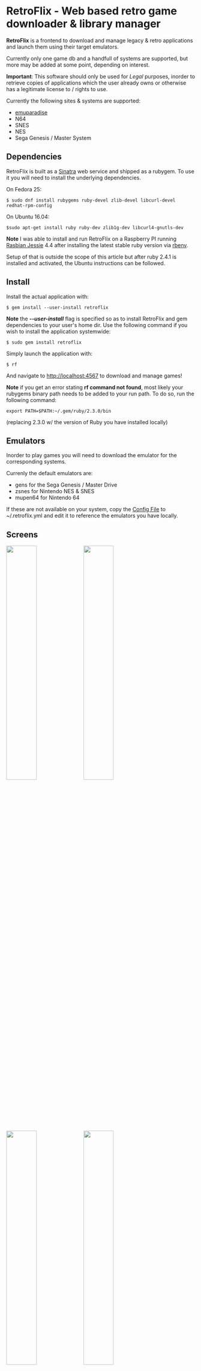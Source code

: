 # RetroFlix - Web based retro game downloader & library manager

**RetroFlix** is a frontend to download and manage legacy & retro applications and launch them using their target emulators.

Currently only one game db and a handfull of systems are supported, but more may be added at some point, depending on interest.

**Important**: This software should only be used for *Legal* purposes, inorder to retrieve copies
of applications which the user already owns or otherwise has a legitimate license to / rights to use.

Currently the following sites &amp; systems are supported:

* [emuparadise](https://www.emuparadise.me/)
* N64
* SNES
* NES
* Sega Genesis / Master System

## Dependencies

RetroFlix is built as a [Sinatra](http://www.sinatrarb.com/) web service and shipped as a rubygem. To use it you will need to install the underlying dependencies.

On Fedora 25:

```$ sudo dnf install rubygems ruby-devel zlib-devel libcurl-devel redhat-rpm-config```

On Ubuntu 16.04:

```$sudo apt-get install ruby ruby-dev zlib1g-dev libcurl4-gnutls-dev```

**Note** I was able to install and run RetroFlix on a Raspberry PI running [Rasbian Jessie](https://www.raspberrypi.org/downloads/raspbian/) 4.4 after installing
the latest stable ruby version via [rbenv](https://github.com/rbenv/rbenv).

Setup of that is outside the scope of this article but after ruby 2.4.1 is installed
and activated, the Ubuntu instructions can be followed.

## Install

Install the actual application with:

```$ gem install --user-install retroflix```

**Note** the ***--user-install*** flag is specified so as to install RetroFlix and gem dependencies
to your user's home dir. Use the following command if you wish to install the application systemwide:

```$ sudo gem install retroflix```


Simply launch the application with:

```$ rf```

And navigate to [http://localhost:4567](http://localhost:4567) to download and manage games!

**Note** if you get an error stating **rf command not found**, most likely your rubygems binary
path needs to be added to your run path. To do so, run the following command:

```export PATH=$PATH:~/.gem/ruby/2.3.0/bin```

(replacing 2.3.0 w/ the version of Ruby you have installed locally)

## Emulators

Inorder to play games you will need to download the emulator for the corresponding systems.

Currenly the default emulators are:

* gens for the Sega Genesis / Master Drive
* zsnes for Nintendo NES & SNES
* mupen64 for Nintendo 64

If these are not available on your system, copy the [Config File](https://raw.githubusercontent.com/movitto/retroflix/master/retroflix.yml)
to ~/.retroflix.yml and edit it to reference the emulators you have locally.

## Screens

<img src="https://raw.githubusercontent.com/wiki/movitto/retroflix/screens/my_library.png" width="40%"/>

<img src="https://raw.githubusercontent.com/wiki/movitto/retroflix/screens/game_info.png" width="40%" />

<img src="https://raw.githubusercontent.com/wiki/movitto/retroflix/screens/game_previews.png" width="40%"/>

<img src="https://raw.githubusercontent.com/wiki/movitto/retroflix/screens/game_list.png" width="40%"/>
